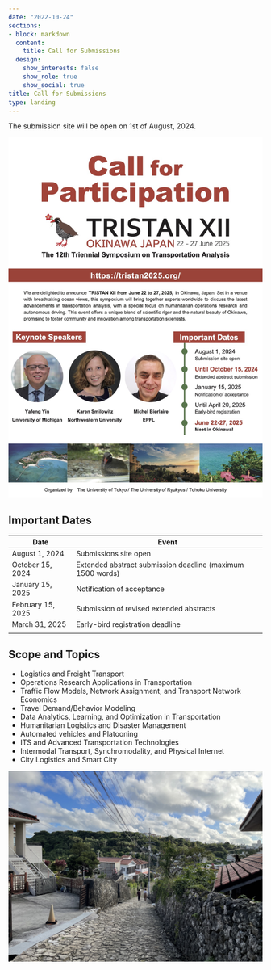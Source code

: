 ```yaml
---
date: "2022-10-24"
sections:
- block: markdown
  content:
    title: Call for Submissions
  design:
    show_interests: false
    show_role: true
    show_social: true
title: Call for Submissions
type: landing
---
```


<!-- Please see below for a list of topics. -->
The submission site will be open on 1st of August, 2024.

![](TRISTAN2025_flyer_v2.jpg)


## Important Dates

| Date | Event |
| ------------------| ------------------------------ |
| August 1, 2024 | Submissions site open | 
| October 15, 2024 | Extended abstract submission deadline (maximum 1500 words) |
| January 15, 2025 | Notification of acceptance | 
| February 15, 2025 | Submission of revised extended abstracts |
| March 31, 2025 | Early-bird registration deadline | 
|||

## Scope and Topics

- Logistics and Freight Transport
- Operations Research Applications in Transportation
- Traffic Flow Models, Network Assignment, and Transport Network Economics
- Travel Demand/Behavior Modeling
- Data Analytics, Learning, and Optimization in Transportation
- Humanitarian Logistics and Disaster Management
- Automated vehicles and Platooning
- ITS and Advanced Transportation Technologies
- Intermodal Transport, Synchromodality, and Physical Internet
- City Logistics and Smart City

![](ishigaki.jpg)